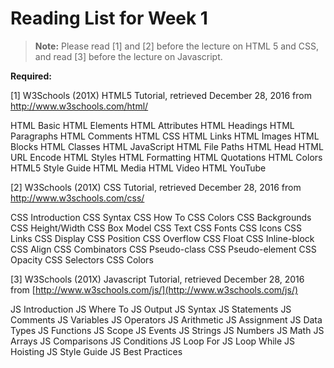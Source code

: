 # Reading List for Week 1

> **Note:** Please read [1] and [2] before the lecture on HTML 5 and CSS, and read [3] before the lecture on Javascript.

**Required:**

[1] W3Schools (201X) HTML5 Tutorial, retrieved December 28, 2016 from http://www.w3schools.com/html/

HTML Basic
HTML Elements
HTML Attributes
HTML Headings
HTML Paragraphs
HTML Comments
HTML CSS
HTML Links
HTML Images
HTML Blocks
HTML Classes
HTML JavaScript
HTML File Paths
HTML Head
HTML URL Encode
HTML Styles
HTML Formatting
HTML Quotations
HTML Colors
HTML5 Style Guide
HTML Media
HTML Video
HTML YouTube


[2] W3Schools (201X) CSS Tutorial, retrieved December 28, 2016 from http://www.w3schools.com/css/

CSS Introduction
CSS Syntax
CSS How To
CSS Colors
CSS Backgrounds
CSS Height/Width
CSS Box Model
CSS Text
CSS Fonts
CSS Icons
CSS Links
CSS Display
CSS Position
CSS Overflow
CSS Float
CSS Inline-block
CSS Align
CSS Combinators
CSS Pseudo-class
CSS Pseudo-element
CSS Opacity
CSS Selectors
CSS Colors


[3] W3Schools (201X) Javascript Tutorial, retrieved December 28, 2016 from [http://www.w3schools.com/js/](http://www.w3schools.com/js/)

JS Introduction
JS Where To
JS Output
JS Syntax
JS Statements
JS Comments
JS Variables
JS Operators
JS Arithmetic
JS Assignment
JS Data Types
JS Functions
JS Scope
JS Events
JS Strings
JS Numbers
JS Math
JS Arrays
JS Comparisons
JS Conditions
JS Loop For
JS Loop While
JS Hoisting
JS Style Guide
JS Best Practices
